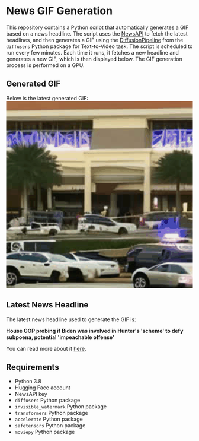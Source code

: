 # News GIF Generation
This repository contains a Python script that automatically generates a GIF based on a news headline. The script uses the [NewsAPI](https://newsapi.org/) to fetch the latest headlines, and then generates a GIF using the [DiffusionPipeline](https://github.com/huggingface/diffusers) from the `diffusers` Python package for Text-to-Video task.
The script is scheduled to run every few minutes. Each time it runs, it fetches a new headline and generates a new GIF, which is then displayed below. The GIF generation process is performed on a GPU.

## Generated GIF
Below is the latest generated GIF:
![Generated GIF](output.gif?raw=true&v=1703804933)

## Latest News Headline
The latest news headline used to generate the GIF is:

**House GOP probing if Biden was involved in Hunter's 'scheme' to defy subpoena, potential 'impeachable offense'**

You can read more about it [here](https://www.foxnews.com/politics/house-gop-probing-biden-was-involved-hunters-scheme-defy-subpoena-impeachable-offense).

## Requirements
- Python 3.8
- Hugging Face account
- NewsAPI key
- `diffusers` Python package
- `invisible_watermark` Python package
- `transformers` Python package
- `accelerate` Python package
- `safetensors` Python package
- `moviepy` Python package
